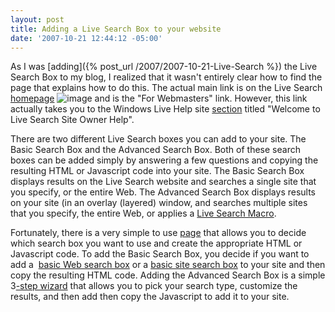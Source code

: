 ```yaml
---
layout: post
title: Adding a Live Search Box to your website
date: '2007-10-21 12:44:12 -05:00'
---
```


As I was [adding]({% post_url /2007/2007-10-21-Live-Search %}) the Live Search Box to my blog, I realized that it wasn't entirely clear how to find the page that explains how to do this. The actual main link is on the Live Search [homepage](http://www.live.com/?searchOnly=true&scope=web) ![image](http://gwb.blob.core.windows.net/sdorman/WindowsLiveWriter/AddingaLiveSearchBoxtoyourwebsite_AF04/image_9.png) and is the "For Webmasters" link. However, this link actually takes you to the Windows Live Help site [section](http://help.live.com/help.aspx?mkt=en-us&project=wl_webmasters) titled "Welcome to Live Search Site Owner Help".

There are two different Live Search boxes you can add to your site. The Basic Search Box and the Advanced Search Box. Both of these search boxes can be added simply by answering a few questions and copying the resulting HTML or Javascript code into your site. The Basic Search Box displays results on the Live Search website and searches a single site that you specify, or the entire Web. The Advanced Search Box displays results on your site (in an overlay (layered) window, and searches multiple sites that you specify, the entire Web, or applies a [Live Search Macro](http://help.live.com/help.aspx?project=wl_searchv1&market=en-US&querytype=keyword&query=sorcam&tmt=&domain=search.live.com).

Fortunately, there is a very simple to use [page](http://search.live.com/siteowner) that allows you to decide which search box you want to use and create the appropriate HTML or Javascript code. To add the Basic Search Box, you decide if you want to add a  [basic Web search box](http://help.live.com/help.aspx?project=WL_Webmasters&querytype=keyword&query=hcraescisab&mkt=en-us#) or a [basic site search box](http://help.live.com/help.aspx?project=WL_Webmasters&querytype=keyword&query=hcraescisab&mkt=en-us#) to your site and then copy the resulting HTML code. Adding the Advanced Search Box is a simple 3[-step wizard](http://search.live.com/siteowner/searchboxstep1.aspx) that allows you to pick your search type, customize the results, and then add then copy the Javascript to add it to your site.
